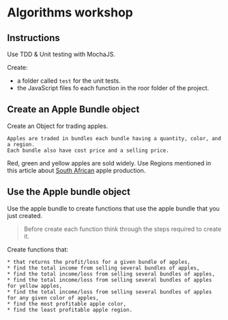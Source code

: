 # Algorithms workshop

## Instructions

Use TDD & Unit testing with MochaJS.

Create:
* a folder called `test` for the unit tests.
* the JavaScript files fo each function in the roor folder of the project.

## Create an Apple Bundle object

Create an Object for trading apples. 

```
Apples are traded in bundles each bundle having a quantity, color, and a region.
Each bundle also have cost price and a selling price.
```

Red, green and yellow apples are sold widely.
Use Regions mentioned in this article about [South African](https://southafrica.co.za/apple-production.html) apple production.

## Use the Apple bundle object

Use the apple bundle to create functions that use the apple bundle that you just created.

> Before create each function think through the steps required to create it.

Create functions that:

 	* that returns the profit/loss for a given bundle of apples,
	* find the total income from selling several bundles of apples,
	* find the total income/loss from selling several bundles of apples,
	* find the total income/loss from selling several bundles of apples for yellow apples,
	* find the total income/loss from selling several bundles of apples for any given color of apples,
	* find the most profitable apple color,
	* find the least profitable apple region.









